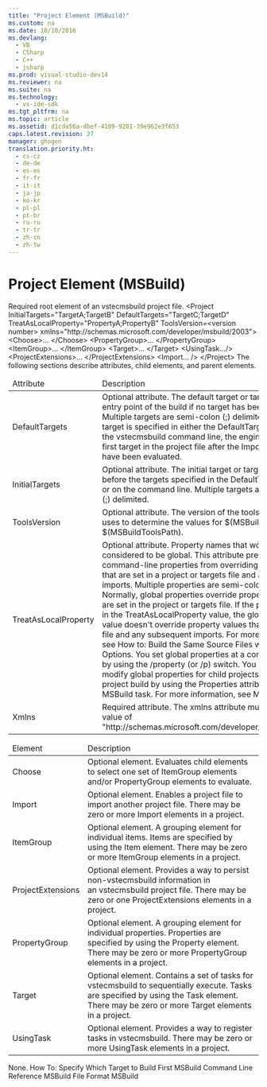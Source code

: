 ```yaml
---
title: "Project Element (MSBuild)"
ms.custom: na
ms.date: 10/10/2016
ms.devlang: 
  - VB
  - CSharp
  - C++
  - jsharp
ms.prod: visual-studio-dev14
ms.reviewer: na
ms.suite: na
ms.technology: 
  - vs-ide-sdk
ms.tgt_pltfrm: na
ms.topic: article
ms.assetid: d1cda56a-dbef-4109-9201-39e962e3f653
caps.latest.revision: 27
manager: ghogen
translation.priority.ht: 
  - cs-cz
  - de-de
  - es-es
  - fr-fr
  - it-it
  - ja-jp
  - ko-kr
  - pl-pl
  - pt-br
  - ru-ru
  - tr-tr
  - zh-cn
  - zh-tw
---
```

# Project Element (MSBuild)
<?xml version="1.0" encoding="utf-8"?>
<developerXmlReference xmlns="http://ddue.schemas.microsoft.com/authoring/2003/5" xmlns:xlink="http://www.w3.org/1999/xlink" xmlns:xsi="http://www.w3.org/2001/XMLSchema-instance" xsi:schemaLocation="http://ddue.schemas.microsoft.com/authoring/2003/5 http://clixdevr3.blob.core.windows.net/ddueschema/developer.xsd">
  <introduction>
    <para>Required root element of an <token>vstecmsbuild</token> project file.</para>
  </introduction>
  <syntaxSection>
    <legacySyntax>&lt;Project InitialTargets="TargetA;TargetB"
         DefaultTargets="TargetC;TargetD"
         TreatAsLocalProperty="PropertyA;PropertyB"
         ToolsVersion=&lt;version number&gt;
         xmlns="http://schemas.microsoft.com/developer/msbuild/2003"&gt;
    &lt;Choose&gt;... &lt;/Choose&gt;
    &lt;PropertyGroup&gt;... &lt;/PropertyGroup&gt;
    &lt;ItemGroup&gt;... &lt;/ItemGroup&gt;
    &lt;Target&gt;... &lt;/Target&gt;
    &lt;UsingTask.../&gt;
    &lt;ProjectExtensions&gt;... &lt;/ProjectExtensions&gt;
    &lt;Import... /&gt;
&lt;/Project&gt;</legacySyntax>
  </syntaxSection>
  <attributesandElements>
    <para>The following sections describe attributes, child elements, and parent elements.</para>
    <attributes>
      <table xmlns:caps="http://schemas.microsoft.com/build/caps/2013/11">
        <thead>
          <tr>
            <TD>
              <para>Attribute</para>
            </TD>
            <TD>
              <para>Description</para>
            </TD>
          </tr>
        </thead>
        <tbody>
          <tr>
            <TD>
              <para>
                <unmanagedCodeEntityReference>DefaultTargets</unmanagedCodeEntityReference>
              </para>
            </TD>
            <TD>
              <para>Optional attribute.</para>
              <para>The default target or targets to be the entry point of the build if no target has been specified. Multiple targets are semi-colon (;) delimited.</para>
              <para>If no default target is specified in either the <unmanagedCodeEntityReference>DefaultTargets</unmanagedCodeEntityReference> attribute or the <token>vstecmsbuild</token> command line, the engine executes the first target in the project file after the <legacyLink xlink:href="3bfecaf1-69fd-4008-b651-c9dafd4389d9">Import</legacyLink> elements have been evaluated.</para>
            </TD>
          </tr>
          <tr>
            <TD>
              <para>
                <unmanagedCodeEntityReference>InitialTargets</unmanagedCodeEntityReference>
              </para>
            </TD>
            <TD>
              <para>Optional attribute.</para>
              <para>The initial target or targets to be run before the targets specified in the <unmanagedCodeEntityReference>DefaultTargets</unmanagedCodeEntityReference> attribute or on the command line. Multiple targets are semi-colon (;) delimited.</para>
            </TD>
          </tr>
          <tr>
            <TD>
              <para>
                <unmanagedCodeEntityReference>ToolsVersion</unmanagedCodeEntityReference>
              </para>
            </TD>
            <TD>
              <para>Optional attribute.</para>
              <para>The version of the toolset MSBuild uses to determine the values for $(MSBuildBinPath) and $(MSBuildToolsPath).</para>
            </TD>
          </tr>
          <tr>
            <TD>
              <para>
                <unmanagedCodeEntityReference>TreatAsLocalProperty</unmanagedCodeEntityReference>
              </para>
            </TD>
            <TD>
              <para>Optional attribute.</para>
              <para>Property names that won't be considered to be global. This attribute prevents specific command-line properties from overriding property values that are set in a project or targets file and all subsequent imports. Multiple properties are semi-colon (;) delimited.</para>
              <para>Normally, global properties override property values that are set in the project or targets file. If the property is listed in the <unmanagedCodeEntityReference>TreatAsLocalProperty</unmanagedCodeEntityReference> value, the global property value doesn't override property values that are set in that file and any subsequent imports. For more information, see <link xlink:href="d14f1212-ddd9-434f-b138-f840011b0fb2">How to: Build the Same Source Files with Different Options</link>.</para>
              <alert class="note">
                <para>You set global properties  at a command prompt by using the <system>/property</system> (or <system>/p</system>) switch. You can also set or modify global properties for child projects in a multi-project build by using the <unmanagedCodeEntityReference>Properties</unmanagedCodeEntityReference> attribute of the MSBuild task. For more information, see <link xlink:href="76577f6c-7669-44ad-a840-363e37a04d34">MSBuild Task</link>.</para>
              </alert>
            </TD>
          </tr>
          <tr>
            <TD>
              <para>
                <unmanagedCodeEntityReference>Xmlns</unmanagedCodeEntityReference>
              </para>
            </TD>
            <TD>
              <para>Required attribute.</para>
              <para>The <unmanagedCodeEntityReference>xmlns</unmanagedCodeEntityReference> attribute must have the value of "http://schemas.microsoft.com/developer/msbuild/2003".</para>
            </TD>
          </tr>
        </tbody>
      </table>
    </attributes>
    <childElement>
      <table xmlns:caps="http://schemas.microsoft.com/build/caps/2013/11">
        <thead>
          <tr>
            <TD>
              <para>Element</para>
            </TD>
            <TD>
              <para>Description</para>
            </TD>
          </tr>
        </thead>
        <tbody>
          <tr>
            <TD>
              <para>
                <legacyLink xlink:href="7b8b025a-d944-4f5c-9018-c89fc2ef146d">Choose</legacyLink>
              </para>
            </TD>
            <TD>
              <para>Optional element.</para>
              <para>Evaluates child elements to select one set of <unmanagedCodeEntityReference>ItemGroup</unmanagedCodeEntityReference> elements and/or <unmanagedCodeEntityReference>PropertyGroup</unmanagedCodeEntityReference> elements to evaluate.</para>
            </TD>
          </tr>
          <tr>
            <TD>
              <para>
                <legacyLink xlink:href="3bfecaf1-69fd-4008-b651-c9dafd4389d9">Import</legacyLink>
              </para>
            </TD>
            <TD>
              <para>Optional element.</para>
              <para>Enables a project file to import another project file. There may be zero or more <unmanagedCodeEntityReference>Import</unmanagedCodeEntityReference> elements in a project.</para>
            </TD>
          </tr>
          <tr>
            <TD>
              <para>
                <legacyLink xlink:href="aac894e3-a9f1-4bbc-a796-6ef07001f35b">ItemGroup</legacyLink>
              </para>
            </TD>
            <TD>
              <para>Optional element.</para>
              <para>A grouping element for individual items. Items are specified by using the <legacyLink xlink:href="dcef5f91-0613-4bfc-8ee9-d7004bb6d3a9">Item</legacyLink> element. There may be zero or more <unmanagedCodeEntityReference>ItemGroup</unmanagedCodeEntityReference> elements in a project.</para>
            </TD>
          </tr>
          <tr>
            <TD>
              <para>
                <legacyLink xlink:href="f95f312f-ff92-41eb-9469-ad99e236a307">ProjectExtensions</legacyLink>
              </para>
            </TD>
            <TD>
              <para>Optional element.</para>
              <para>Provides a way to persist non-<token>vstecmsbuild</token> information in an <token>vstecmsbuild</token> project file. There may be zero or one <unmanagedCodeEntityReference>ProjectExtensions</unmanagedCodeEntityReference> elements in a project.</para>
            </TD>
          </tr>
          <tr>
            <TD>
              <para>
                <legacyLink xlink:href="ff1e6c68-b9a1-4263-a1ce-dc3b829a64d4">PropertyGroup</legacyLink>
              </para>
            </TD>
            <TD>
              <para>Optional element.</para>
              <para>A grouping element for individual properties. Properties are specified by using the <legacyLink xlink:href="69ab08ab-3e76-41dd-a01b-49aa1d2e0cac">Property</legacyLink> element. There may be zero or more <unmanagedCodeEntityReference>PropertyGroup</unmanagedCodeEntityReference> elements in a project.</para>
            </TD>
          </tr>
          <tr>
            <TD>
              <para>
                <legacyLink xlink:href="350f6fc2-86b3-45f2-a31e-ece0e6bd4dca">Target</legacyLink>
              </para>
            </TD>
            <TD>
              <para>Optional element.</para>
              <para>Contains a set of tasks for <token>vstecmsbuild</token> to sequentially execute. Tasks are specified by using the <legacyLink xlink:href="d82e2485-e5f0-4936-a357-745bacccc299">Task</legacyLink> element. There may be zero or more <unmanagedCodeEntityReference>Target</unmanagedCodeEntityReference> elements in a project.</para>
            </TD>
          </tr>
          <tr>
            <TD>
              <para>
                <legacyLink xlink:href="20247902-9446-4a1f-8253-5c7a17e4fe43">UsingTask</legacyLink>
              </para>
            </TD>
            <TD>
              <para>Optional element.</para>
              <para>Provides a way to register tasks in <token>vstecmsbuild</token>. There may be zero or more <unmanagedCodeEntityReference>UsingTask</unmanagedCodeEntityReference> elements in a project.</para>
            </TD>
          </tr>
        </tbody>
      </table>
    </childElement>
    <parentElement>
      <para>None.</para>
    </parentElement>
  </attributesandElements>
  <relatedTopics>
<link xlink:href="a580ba5b-2919-42d2-ae38-1af991e0205a">How To: Specify Which Target to Build First</link>
<link xlink:href="edaa65ec-ab8a-42a1-84cb-d76d5b2f4584">MSBuild Command Line Reference</link>
<link xlink:href="d9a68146-1f43-4621-ac78-2c8c3f400936">MSBuild File Format</link>
<link xlink:href="e39f13f7-1e1d-4435-95ca-0c222bca071c">MSBuild</link>
</relatedTopics>
</developerXmlReference>